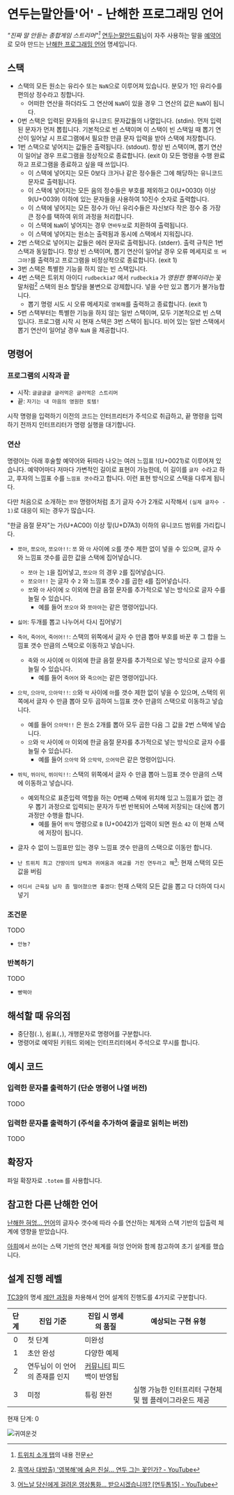# 연두는말안들'어' - 난해한 프로그래밍 언어

_"진짜 말 안듣는 종합게임 스트리머"[^About]_ [연두는말안드뤄](https://www.twitch.tv/rudbeckia7)님이 자주 사용하는 말을 [예약어](https://ko.wikipedia.org/wiki/예약어)로 모아 만드는 [난해한 프로그래밍 언어](https://ko.wikipedia.org/wiki/난해한_프로그래밍_언어) 명세입니다.

[^About]: [트위치 소개 탭](https://www.twitch.tv/rudbeckia7/about)의 내용 전문

## 스택

- 스택의 모든 원소는 유리수 또는 `NaN`으로 이루어져 있습니다. 분모가 1인 유리수를 편의상 정수라고 칭합니다.
  - 어떠한 연산을 하더라도 그 연산에 `NaN`이 있을 경우 그 연산의 값은 `NaN`이 됩니다.
- 0번 스택은 입력된 문자들의 유니코드 문자값들의 나열입니다. (stdin). 먼저 입력된 문자가 먼저 뽑힙니다. 기본적으로 빈 스택이며 이 스택이 빈 스택일 때 뽑기 연산이 일어날 시 프로그램에서 필요한 만큼 문자 입력을 받아 스택에 저장합니다.
- 1번 스택으로 넣어지는 값들은 출력됩니다. (stdout). 항상 빈 스택이며, 뽑기 연산이 일어날 경우 프로그램을 정상적으로 종료합니다. (exit 0) 모든 명령을 수행 완료하고 프로그램을 종료하고 싶을 때 쓰입니다.
  - 이 스택에 넣어지는 모든 0보다 크거나 같은 정수들은 그에 해당하는 유니코드 문자로 출력됩니다.
  - 이 스택에 넣어지는 모든 음의 정수들은 부호를 제외하고 0(U+0030) 이상 9(U+0039) 이하에 있는 문자들을 사용하여 10진수 숫자로 출력합니다.
  - 이 스택에 넣어지는 모든 정수가 아닌 유리수들은 자신보다 작은 정수 중 가장 큰 정수를 택하여 위의 과정을 처리합니다.
  - 이 스택에 `NaN`이 넣어지는 경우 `연바두보`로 치환하여 출력됩니다.
  - 이 스택에 넣어지는 원소는 출력됨과 동시에 스택에서 지워집니다.
- 2번 스택으로 넣어지는 값들은 에러 문자로 출력됩니다. (stderr). 출력 규칙은 1번 스택과 동일합니다. 항상 빈 스택이며, 뽑기 연산이 일어날 경우 오류 메세지로 `또 버그야?`를 출력하고 프로그램을 비정상적으로 종료합니다. (exit 1)
- 3번 스택은 특별한 기능을 하지 않는 빈 스택입니다.
- 4번 스택은 트위치 아이디 `rudbeckia7` 에서 `rudbeckia` 가 _영원한 행복이라는_ 꽃말처럼[^rudbeckia] 스택의 원소 할당을 불변으로 강제합니다. 넣을 수만 있고 뽑기가 불가능합니다.
  - 뽑기 명령 시도 시 오류 메세지로 `영복해`를 출력하고 종료합니다. (exit 1)
- 5번 스택부터는 특별한 기능을 하지 않는 일반 스택이며, 모두 기본적으로 빈 스택입니다. 프로그램 시작 시 현재 스택은 3번 스택이 됩니다. 비어 있는 일반 스택에서 뽑기 연산이 일어날 경우 `NaN` 을 제공합니다.

[^rudbeckia]: [흑역사 대방출) '영복해'에 숨은 진실... 연두 그는 꽃인가? - YouTube](https://youtu.be/AH8xKirameY?t=184)

## 명령어

### 프로그램의 시작과 끝

- 시작: `글글글글 글러먹은 글러먹은 스트리머`
- 끝: `자기는 내 마음의 영원한 토템!`

시작 명령을 입력하기 이전의 코드는 인터프리터가 주석으로 취급하고, 끝 명령을 입력하기 전까지 인터프리터가 명령 실행을 대기합니다.

### 연산

명령어는 아래 후술할 예약어와 뒤따라 나오는 여러 느낌표 !(U+0021)로 이루어져 있습니다. 예약어마다 저마다 가변적인 길이로 표현이 가능한데, 이 길이를 `글자 수`라고 하고, 후자의 느낌표 수를 `느낌표 갯수`라고 합니다. 이런 표현 방식으로 스택을 다루게 됩니다.

다만 처음으로 소개하는 `쪼아` 명령어처럼 초기 글자 수가 2개로 시작해서 `(실제 글자수 - 1)`로 대응이 되는 경우가 많습니다.

"한글 음절 문자"는 가(U+AC00) 이상 힣(U+D7A3) 이하의 유니코드 범위를 가리킵니다.

- `쪼아`, `쪼오아`, `쪼오아!!`: `쪼` 와 `아` 사이에 `오`를 갯수 제한 없이 넣을 수 있으며, 글자 수와 느낌표 갯수를 곱한 값을 스택에 집어넣습니다.

  - `쪼아` 는 `1`을 집어넣고, `쪼오아` 의 경우 `2`를 집어넣습니다.
  - `쪼오아!!` 는 글자 수 `2` 와 느낌표 갯수 `2`를 곱한 `4`를 집어넣습니다.
  - `쪼`와 `아` 사이에 `오` 이외에 한글 음절 문자를 추가적으로 넣는 방식으로 글자 수를 늘릴 수 있습니다.
    - 예를 들어 `쪼오아` 와 `쪼아아`는 같은 명령어입니다.

- `싫어`: 두개를 뽑고 나누어서 다시 집어넣기
- `죽어`, `죽어어`, `죽어어!!`: 스택의 위쪽에서 글자 수 만큼 뽑아 부호를 바꾼 후 그 합을 느낌표 갯수 만큼의 스택으로 이동하고 넣습니다.

  - `죽`와 `어` 사이에 `어` 이외에 한글 음절 문자를 추가적으로 넣는 방식으로 글자 수를 늘릴 수 있습니다.
    - 예를 들어 `죽어어` 와 `죽으어`는 같은 명령어입니다.

- `으악`, `으아악`, `으아악!!`: `으`와 `악` 사이에 `아`를 갯수 제한 없이 넣을 수 있으며, 스택의 위쪽에서 글자 수 만큼 뽑아 모두 곱하여 느낌표 갯수 만큼의 스택으로 이동하고 넣습니다.

  - 예를 들어 `으아악!!` 은 원소 2개를 뽑아 모두 곱한 다음 그 값을 2번 스택에 넣습니다.
  - `으`와 `악` 사이에 `아` 이외에 한글 음절 문자를 추가적으로 넣는 방식으로 글자 수를 늘릴 수 있습니다.
    - 예를 들어 `으아악` 와 `으악악`, `으어악`은 같은 명령어입니다.

- `쒸익`, `쒸이익`, `쒸이익!!`: 스택의 위쪽에서 글자 수 만큼 뽑아 느낌표 갯수 만큼의 스택에 이동하고 넣습니다.

  - 예외적으로 표준입력 역할을 하는 0번째 스택에 위치해 있고 느낌표가 없는 경우 뽑기 과정으로 입력되는 문자가 두번 반복되어 스택에 저장되는 대신에 뽑기 과정만 수행을 합니다.
    - 예를 들어 `쒸익` 명령으로 `B` (U+0042)가 입력이 되면 원소 `42` 이 현재 스택에 저장이 됩니다.

- 글자 수 없이 느낌표만 있는 경우 느낌표 갯수 만큼의 스택으로 이동만 합니다.

- `난 트위치 최고 간땅이의 담력과 귀여움과 애교를 가진 연두라고 해`[^B대면데이트]: 현재 스택의 모든 값을 버림
- `어디서 근육질 남자 좀 떨어졌으면 좋겠다`: 현재 스택의 모든 값을 뽑고 다 더하여 다시 넣기

[^B대면데이트]: [어느날 당신에게 걸려온 영상통화... 받으시겠습니까? [연두톱15] - YouTube](https://youtu.be/O88DBUI3RMQ?t=325)

### 조건문

TODO

- `안뇽? `

<!-- 너무나도 멋있고 우울한 트수오빠들? -->
<!-- 나만의 작고 귀여운 트수 친구들 -->

### 반복하기

TODO

- `빵떡아`
<!-- - `스택의 맨 위 값만큼 다음 문장을 반복합니다. -->

## 해석할 때 유의점

- 중단점(`.`), 쉼표(`,`), 개행문자로 명령어를 구분합니다.
- 명령어로 예약된 키워드 외에는 인터프리터에서 주석으로 무시를 합니다.

## 예시 코드

### 입력한 문자를 출력하기 (단순 명령어 나열 버전)

TODO

### 입력한 문자를 출력하기 (주석을 추가하여 줄글로 읽히는 버전)

TODO

<!-- ## 튜링 완전한가? -->

<!-- TODO: 튜링 완전한 방향으로 설계하기 -->

## 확장자

파일 확장자로 `.totem` 를 사용합니다.

## 참고한 다른 난해한 언어

[난해한 혀엉... 언어]의 글자수 갯수에 따라 수를 연산하는 체계와 스택 기반의 입출력 체계에 영향을 받았습니다.

[아희]에서 쓰이는 스택 기반의 연산 체계를 혀엉 언어와 함께 참고하여 초기 설계를 했습니다.

[아희]: https://aheui.readthedocs.io/ko/latest/specs.html
[난해한 혀엉... 언어]: https://gist.github.com/xnuk/d9f883ede568d97caa158255e4b4d069

## 설계 진행 레벨

[TC39](https://tc39.es/)의 명세 [제안 과정](https://tc39.es/process-document/)을 차용해서 언어 설계의 진행도를 4가지로 구분합니다.

| 단계 | 진입 기준                      | 진입 시 명세의 품질                                           | 예상되는 구현 유형                                      |
| :--: | ------------------------------ | ------------------------------------------------------------- | ------------------------------------------------------- |
|  0   | 첫 단계                        | 미완성                                                        |                                                         |
|  1   | 초안 완성                      | 다양한 예제                                                   |                                                         |
|  2   | 연두님이 이 언어의 존재를 인지 | [커뮤니티](https://cafe.naver.com/rudbeckia7) 피드백이 반영됨 |                                                         |
|  3   | 미정                           | 튜링 완전                                                     | 실행 가능한 인터프리터 구현체 및 웹 플레이그라운드 제공 |

현재 단계: 0

![귀여운것](./귀여운것.jpeg)
